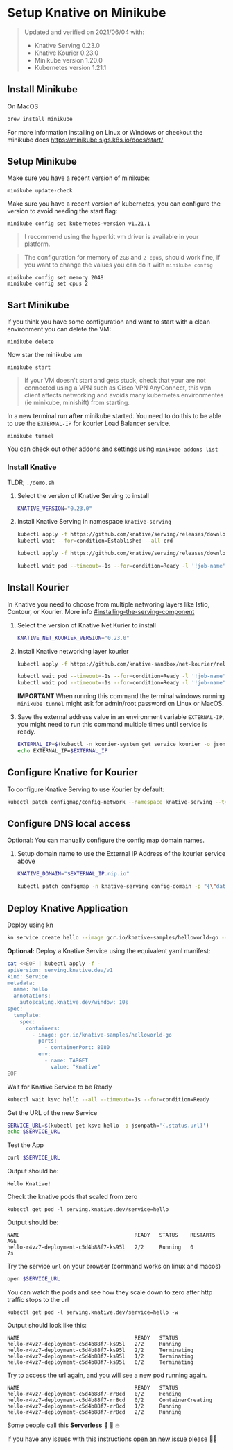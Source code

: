 # Setup Knative on Minikube

>Updated and verified on 2021/06/04 with:
>- Knative Serving 0.23.0
>- Knative Kourier 0.23.0
>- Minikube version 1.20.0
>- Kubernetes version 1.21.1

## Install Minikube

On MacOS
```bash
brew install minikube
```

For more information installing on Linux or Windows or checkout the minikube docs https://minikube.sigs.k8s.io/docs/start/


## Setup Minikube

Make sure you have a recent version of minikube:
```
minikube update-check
```

Make sure you have a recent version of kubernetes, you can configure the version to avoid needing the start flag:
```
minikube config set kubernetes-version v1.21.1
```

>I recommend using the hyperkit vm driver is available in your platform.

>The configuration for memory of `2GB` and `2 cpus`, should work fine, if you want to change the values you can do it with `minikube config`
```
minikube config set memory 2048
minikube config set cpus 2
```

## Sart Minikube


If you think you have some configuration and want to start with a clean environment you can delete the VM:
```
minikube delete
```

Now star the minikube vm
```
minikube start
```

>If your VM doesn't start and gets stuck, check that your are not connected using a VPN such as Cisco VPN AnyConnect, this vpn client affects networking and avoids many kubernetes environmentes (ie minikube, minishift) from starting.

In a new terminal run **after** minikube started. You need to do this to be able to use the `EXTERNAL-IP` for kourier Load Balancer service.
```
minikube tunnel
```

You can check out other addons and settings using `minikube addons list`


### Install Knative

TLDR; `./demo.sh`

1. Select the version of Knative Serving to install
    ```bash
    KNATIVE_VERSION="0.23.0"
    ```

1. Install Knative Serving in namespace `knative-serving`
    ```bash
    kubectl apply -f https://github.com/knative/serving/releases/download/v$KNATIVE_VERSION/serving-crds.yaml
    kubectl wait --for=condition=Established --all crd

    kubectl apply -f https://github.com/knative/serving/releases/download/v$KNATIVE_VERSION/serving-core.yaml

    kubectl wait pod --timeout=-1s --for=condition=Ready -l '!job-name' -n knative-serving

    ```


## Install Kourier
In Knative you need to choose from multiple networing layers like Istio, Contour, or Kourier.
More info [#installing-the-serving-component](https://knative.dev/docs/install/any-kubernetes-cluster/#installing-the-serving-component)

1. Select the version of Knative Net Kurier to install
    ```bash
    KNATIVE_NET_KOURIER_VERSION="0.23.0"
    ```

1. Install Knative networking layer kourier
    ```bash
    kubectl apply -f https://github.com/knative-sandbox/net-kourier/releases/download/v$KNATIVE_NET_KOURIER_VERSION/kourier.yaml

    kubectl wait pod --timeout=-1s --for=condition=Ready -l '!job-name' -n kourier-system > /dev/null
    kubectl wait pod --timeout=-1s --for=condition=Ready -l '!job-name' -n knative-serving > /dev/null
    ```
    **IMPORTANT** When running this command the terminal windows running `minikube tunnel` might ask for admin/root password on Linux or MacOS.

1. Save the external address value in an environment variable `EXTERNAL-IP`, you might need to run this command multiple times until service is ready.
    ```bash
    EXTERNAL_IP=$(kubectl -n kourier-system get service kourier -o jsonpath='{.status.loadBalancer.ingress[0].ip}')
    echo EXTERNAL_IP=$EXTERNAL_IP
    ```


## Configure Knative for Kourier


To configure Knative Serving to use Kourier by default:
```bash
kubectl patch configmap/config-network --namespace knative-serving --type merge  --patch '{"data":{"ingress.class":"kourier.ingress.networking.knative.dev"}}'
```

## Configure DNS local access

Optional: You can manually configure the config map domain names.

1. Setup domain name to use the External IP Address of the kourier service above
    ```bash
    KNATIVE_DOMAIN="$EXTERNAL_IP.nip.io"

    kubectl patch configmap -n knative-serving config-domain -p "{\"data\": {\"$KNATIVE_DOMAIN\": \"\"}}"
    ```



## Deploy Knative Application

Deploy using [kn](https://github.com/knative/client)
```bash
kn service create hello --image gcr.io/knative-samples/helloworld-go --port 8080 --env TARGET=Knative --autoscale-window 10s
```

**Optional:** Deploy a Knative Service using the equivalent yaml manifest:
```bash
cat <<EOF | kubectl apply -f -
apiVersion: serving.knative.dev/v1
kind: Service
metadata:
  name: hello
  annotations:
    autoscaling.knative.dev/window: 10s
spec:
  template:
    spec:
      containers:
        - image: gcr.io/knative-samples/helloworld-go
          ports:
            - containerPort: 8080
          env:
            - name: TARGET
              value: "Knative"
EOF
```

Wait for Knative Service to be Ready
```bash
kubectl wait ksvc hello --all --timeout=-1s --for=condition=Ready
```

Get the URL of the new Service
```bash
SERVICE_URL=$(kubectl get ksvc hello -o jsonpath='{.status.url}')
echo $SERVICE_URL
```

Test the App
```bash
curl $SERVICE_URL
```

Output should be:
```
Hello Knative!
```

Check the knative pods that scaled from zero
```
kubectl get pod -l serving.knative.dev/service=hello
```

Output should be:
```
NAME                                     READY   STATUS    RESTARTS   AGE
hello-r4vz7-deployment-c5d4b88f7-ks95l   2/2     Running   0          7s
```

Try the service `url` on your browser (command works on linux and macos)
```bash
open $SERVICE_URL
```

You can watch the pods and see how they scale down to zero after http traffic stops to the url
```
kubectl get pod -l serving.knative.dev/service=hello -w
```

Output should look like this:
```
NAME                                     READY   STATUS
hello-r4vz7-deployment-c5d4b88f7-ks95l   2/2     Running
hello-r4vz7-deployment-c5d4b88f7-ks95l   2/2     Terminating
hello-r4vz7-deployment-c5d4b88f7-ks95l   1/2     Terminating
hello-r4vz7-deployment-c5d4b88f7-ks95l   0/2     Terminating
```

Try to access the url again, and you will see a new pod running again.
```
NAME                                     READY   STATUS
hello-r4vz7-deployment-c5d4b88f7-rr8cd   0/2     Pending
hello-r4vz7-deployment-c5d4b88f7-rr8cd   0/2     ContainerCreating
hello-r4vz7-deployment-c5d4b88f7-rr8cd   1/2     Running
hello-r4vz7-deployment-c5d4b88f7-rr8cd   2/2     Running
```

Some people call this **Serverless** 🎉 🌮 🔥

If you have any issues with this instructions [open an new issue](https://github.com/csantanapr/knative-minikube/issues/new) please 🙏🏻
